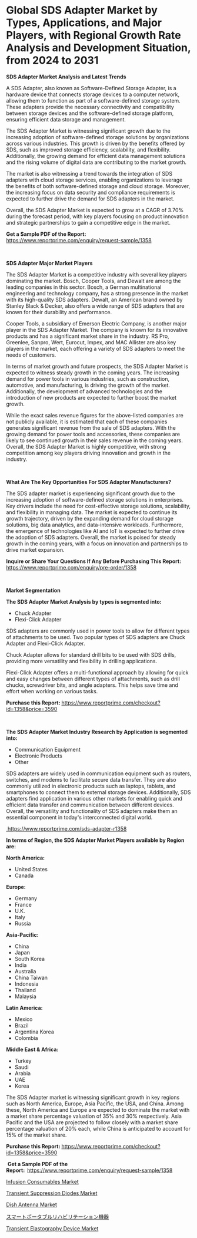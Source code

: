<p><h1>Global SDS Adapter Market by Types, Applications, and Major Players, with Regional Growth Rate Analysis and Development Situation, from 2024 to 2031</h1></p><p><strong>SDS Adapter Market Analysis and Latest Trends</strong></p>
<p><p>A SDS Adapter, also known as Software-Defined Storage Adapter, is a hardware device that connects storage devices to a computer network, allowing them to function as part of a software-defined storage system. These adapters provide the necessary connectivity and compatibility between storage devices and the software-defined storage platform, ensuring efficient data storage and management.</p><p>The SDS Adapter Market is witnessing significant growth due to the increasing adoption of software-defined storage solutions by organizations across various industries. This growth is driven by the benefits offered by SDS, such as improved storage efficiency, scalability, and flexibility. Additionally, the growing demand for efficient data management solutions and the rising volume of digital data are contributing to the market growth.</p><p>The market is also witnessing a trend towards the integration of SDS adapters with cloud storage services, enabling organizations to leverage the benefits of both software-defined storage and cloud storage. Moreover, the increasing focus on data security and compliance requirements is expected to further drive the demand for SDS adapters in the market.</p><p>Overall, the SDS Adapter Market is expected to grow at a CAGR of 3.70% during the forecast period, with key players focusing on product innovation and strategic partnerships to gain a competitive edge in the market.</p></p>
<p><strong>Get a Sample PDF of the Report:&nbsp;</strong> <a href="https://www.reportprime.com/enquiry/request-sample/1358">https://www.reportprime.com/enquiry/request-sample/1358</a></p>
<p>&nbsp;</p>
<p><strong>SDS Adapter Major Market Players</strong></p>
<p><p>The SDS Adapter Market is a competitive industry with several key players dominating the market. Bosch, Cooper Tools, and Dewalt are among the leading companies in this sector. Bosch, a German multinational engineering and technology company, has a strong presence in the market with its high-quality SDS adapters. Dewalt, an American brand owned by Stanley Black & Decker, also offers a wide range of SDS adapters that are known for their durability and performance.</p><p>Cooper Tools, a subsidiary of Emerson Electric Company, is another major player in the SDS Adapter Market. The company is known for its innovative products and has a significant market share in the industry. RS Pro, Greenlee, Sanpro, Wert, Eurocut, Impex, and MAC Allister are also key players in the market, each offering a variety of SDS adapters to meet the needs of customers.</p><p>In terms of market growth and future prospects, the SDS Adapter Market is expected to witness steady growth in the coming years. The increasing demand for power tools in various industries, such as construction, automotive, and manufacturing, is driving the growth of the market. Additionally, the development of advanced technologies and the introduction of new products are expected to further boost the market growth.</p><p>While the exact sales revenue figures for the above-listed companies are not publicly available, it is estimated that each of these companies generates significant revenue from the sale of SDS adapters. With the growing demand for power tools and accessories, these companies are likely to see continued growth in their sales revenue in the coming years. Overall, the SDS Adapter Market is highly competitive, with strong competition among key players driving innovation and growth in the industry.</p></p>
<p>&nbsp;</p>
<p><strong>What Are The Key Opportunities For SDS Adapter Manufacturers?</strong></p>
<p><p>The SDS adapter market is experiencing significant growth due to the increasing adoption of software-defined storage solutions in enterprises. Key drivers include the need for cost-effective storage solutions, scalability, and flexibility in managing data. The market is expected to continue its growth trajectory, driven by the expanding demand for cloud storage solutions, big data analytics, and data-intensive workloads. Furthermore, the emergence of technologies like AI and IoT is expected to further drive the adoption of SDS adapters. Overall, the market is poised for steady growth in the coming years, with a focus on innovation and partnerships to drive market expansion.</p></p>
<p><strong>Inquire or Share Your Questions If Any Before Purchasing This Report:</strong> <a href="https://www.reportprime.com/enquiry/pre-order/1358">https://www.reportprime.com/enquiry/pre-order/1358</a></p>
<p>&nbsp;</p>
<p><strong>Market Segmentation</strong></p>
<p><strong>The SDS Adapter Market Analysis by types is segmented into:</strong></p>
<p><ul><li>Chuck Adapter</li><li>Flexi-Click Adapter</li></ul></p>
<p><p>SDS adapters are commonly used in power tools to allow for different types of attachments to be used. Two popular types of SDS adapters are Chuck Adapter and Flexi-Click Adapter.</p><p>Chuck Adapter allows for standard drill bits to be used with SDS drills, providing more versatility and flexibility in drilling applications. </p><p>Flexi-Click Adapter offers a multi-functional approach by allowing for quick and easy changes between different types of attachments, such as drill chucks, screwdriver bits, and angle adapters. This helps save time and effort when working on various tasks.</p></p>
<p><strong>Purchase this Report:&nbsp;</strong><a href="https://www.reportprime.com/checkout?id=1358&price=3590">https://www.reportprime.com/checkout?id=1358&price=3590</a></p>
<p>&nbsp;</p>
<p><strong>The SDS Adapter Market Industry Research by Application is segmented into:</strong></p>
<p><ul><li>Communication Equipment</li><li>Electronic Products</li><li>Other</li></ul></p>
<p><p>SDS adapters are widely used in communication equipment such as routers, switches, and modems to facilitate secure data transfer. They are also commonly utilized in electronic products such as laptops, tablets, and smartphones to connect them to external storage devices. Additionally, SDS adapters find application in various other markets for enabling quick and efficient data transfer and communication between different devices. Overall, the versatility and functionality of SDS adapters make them an essential component in today's interconnected digital world.</p></p>
<p><a href="https://www.reportprime.com/sds-adapter-r1358">&nbsp;https://www.reportprime.com/sds-adapter-r1358</a></p>
<p><strong>In terms of Region, the SDS Adapter Market Players available by Region are:</strong></p>
<p>
    <p> <strong> North America: </strong>
        <ul>
            <li>United States</li>
            <li>Canada</li>
        </ul>
        </p> 
    <p> <strong> Europe: </strong>
        <ul>
            <li>Germany</li>
            <li>France</li>
            <li>U.K.</li>
            <li>Italy</li>
            <li>Russia</li>
        </ul>
        </p> 
    <p> <strong> Asia-Pacific: </strong>
        <ul>
            <li>China</li>
            <li>Japan</li>
            <li>South Korea</li>
            <li>India</li>
            <li>Australia</li>
            <li>China Taiwan</li>
            <li>Indonesia</li>
            <li>Thailand</li>
            <li>Malaysia</li>
        </ul>
        </p> 
    <p> <strong> Latin America: </strong>
        <ul>
            <li>Mexico</li>
            <li>Brazil</li>
            <li>Argentina Korea</li>
            <li>Colombia</li>
        </ul>
        </p> 
    <p> <strong> Middle East & Africa: </strong>
        <ul>
            <li>Turkey</li>
            <li>Saudi</li>
            <li>Arabia</li>
            <li>UAE</li>
            <li>Korea</li>
        </ul>
    </p>
    </p>
<p><p>The SDS Adapter market is witnessing significant growth in key regions such as North America, Europe, Asia Pacific, the USA, and China. Among these, North America and Europe are expected to dominate the market with a market share percentage valuation of 35% and 30% respectively. Asia Pacific and the USA are projected to follow closely with a market share percentage valuation of 20% each, while China is anticipated to account for 15% of the market share.</p></p>
<p><strong>Purchase this Report: </strong><a href="https://www.reportprime.com/checkout?id=1358&price=3590">https://www.reportprime.com/checkout?id=1358&price=3590</a></p>
<p>&nbsp;<strong>Get a Sample PDF of the Report:&nbsp;&nbsp;</strong><a href="https://www.reportprime.com/enquiry/request-sample/1358">https://www.reportprime.com/enquiry/request-sample/1358</a></p>
<p><strong></strong></p>
<p><p><a href="https://issuu.com/reportprime-2/docs/infusion-consumables-market-size-2030.pptx">Infusion Consumables Market</a></p><p><a href="https://github.com/juancolorado15/Market-Research-Report-List-3/blob/main/transient-suppression-diodes-market.md">Transient Suppression Diodes Market</a></p><p><a href="https://github.com/mahnoor2003/Market-Research-Report-List-5/blob/main/dish-antenna-market.md">Dish Antenna Market</a></p><p><a href="https://github.com/NikitaBruen/Market-Research-Report-List-1/blob/main/688804314236.md">スマートポータブルリハビリテーション機器</a></p><p><a href="https://medium.com/@perrin7364/future-trends-in-global-transient-elastography-device-market-market-insights-and-analysis-from-67d9442db2fe">Transient Elastography Device Market</a></p></p>